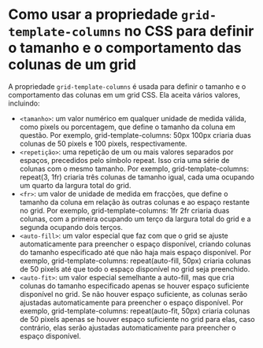 # Como usar a propriedade `grid-template-columns` no CSS para definir o tamanho e o comportamento das colunas de um grid

A propriedade `grid-template-columns` é usada para definir o tamanho e o comportamento das colunas em um grid CSS. Ela aceita vários valores, incluindo:

* `<tamanho>`: um valor numérico em qualquer unidade de medida válida, como pixels ou porcentagem, que define o tamanho da coluna em questão. Por exemplo, grid-template-columns: 50px 100px criaria duas colunas de 50 pixels e 100 pixels, respectivamente.
* `<repetição>`: uma repetição de um ou mais valores separados por espaços, precedidos pelo símbolo repeat. Isso cria uma série de colunas com o mesmo tamanho. Por exemplo, grid-template-columns: repeat(3, 1fr) criaria três colunas de tamanho igual, cada uma ocupando um quarto da largura total do grid.
* `<fr>`: um valor de unidade de medida em fracções, que define o tamanho da coluna em relação às outras colunas e ao espaço restante no grid. Por exemplo, grid-template-columns: 1fr 2fr criaria duas colunas, com a primeira ocupando um terço da largura total do grid e a segunda ocupando dois terços.
* `<auto-fill>`: um valor especial que faz com que o grid se ajuste automaticamente para preencher o espaço disponível, criando colunas do tamanho especificado até que não haja mais espaço disponível. Por exemplo, grid-template-columns: repeat(auto-fill, 50px) criaria colunas de 50 pixels até que todo o espaço disponível no grid seja preenchido.
* `<auto-fit>`: um valor especial semelhante a auto-fill, mas que cria colunas do tamanho especificado apenas se houver espaço suficiente disponível no grid. Se não houver espaço suficiente, as colunas serão ajustadas automaticamente para preencher o espaço disponível. Por exemplo, grid-template-columns: repeat(auto-fit, 50px) criaria colunas de 50 pixels apenas se houver espaço suficiente no grid para elas, caso contrário, elas serão ajustadas automaticamente para preencher o espaço disponível.

